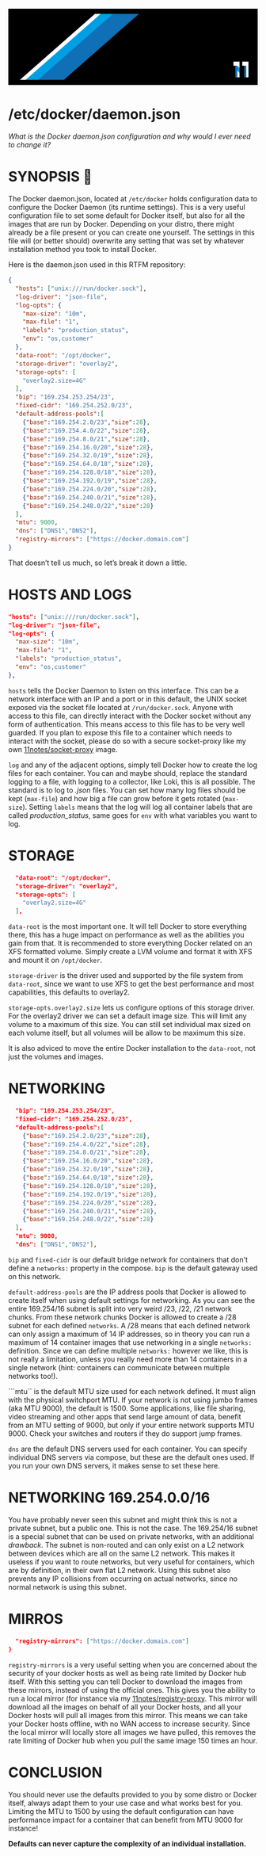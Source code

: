 ![banner](https://github.com/11notes/static/blob/main/img/banner/README.png?raw=true)

# /etc/docker/daemon.json

*What is the Docker daemon.json configuration and why would I ever need to change it?*

# SYNOPSIS 📖

The Docker daemon.json, located at ```/etc/docker``` holds configuration data to configure the Docker Daemon (its runtime settings). This is a very useful configuration file to set some default for Docker itself, but also for all the images that are run by Docker. Depending on your distro, there might already be a file present or you can create one yourself. The settings in this file will (or better should) overwrite any setting that was set by whatever installation method you took to install Docker.

Here is the daemon.json used in this RTFM repository:

```json
{
  "hosts": ["unix:///run/docker.sock"],
  "log-driver": "json-file",
  "log-opts": {
    "max-size": "10m",
    "max-file": "1",
    "labels": "production_status",
    "env": "os,customer"
  },
  "data-root": "/opt/docker",
  "storage-driver": "overlay2",
  "storage-opts": [
    "overlay2.size=4G"
  ],
  "bip": "169.254.253.254/23",
  "fixed-cidr": "169.254.252.0/23",
  "default-address-pools":[
    {"base":"169.254.2.0/23","size":28},
    {"base":"169.254.4.0/22","size":28},
    {"base":"169.254.8.0/21","size":28},
    {"base":"169.254.16.0/20","size":28},
    {"base":"169.254.32.0/19","size":28},
    {"base":"169.254.64.0/18","size":28},
    {"base":"169.254.128.0/18","size":28},
    {"base":"169.254.192.0/19","size":28},
    {"base":"169.254.224.0/20","size":28},
    {"base":"169.254.240.0/21","size":28},
    {"base":"169.254.248.0/22","size":28}
  ],
  "mtu": 9000,
  "dns": ["DNS1","DNS2"],
  "registry-mirrors": ["https://docker.domain.com"]
}
```

That doesn’t tell us much, so let’s break it down a little.

# HOSTS AND LOGS

```json
"hosts": ["unix:///run/docker.sock"],
"log-driver": "json-file",
"log-opts": {
  "max-size": "10m",
  "max-file": "1",
  "labels": "production_status",
  "env": "os,customer"
},
```

```hosts``` tells the Docker Daemon to listen on this interface. This can be a network interface with an IP and a port or in this default, the UNIX socket exposed via the socket file located at ```/run/docker.sock```. Anyone with access to this file, can directly interact with the Docker socket without any form of authentication. This means access to this file has to be very well guarded. If you plan to expose this file to a container which needs to interact with the socket, please do so with a secure socket-proxy like my own [11notes/socket-proxy](https://github.com/11notes/docker-socket-proxy) image.

```log``` and any of the adjacent options, simply tell Docker how to create the log files for each container. You can and maybe should, replace the standard logging to a file, with logging to a collector, like Loki, this is all possible. The standard is to log to *.json* files. You can set how many log files should be kept (```max-file```) and how big a file can grow before it gets rotated (```max-size```). Setting ```labels``` means that the log will log all container labels that are called *production_status*, same goes for ```env``` with what variables you want to log.

# STORAGE

```json
  "data-root": "/opt/docker",
  "storage-driver": "overlay2",
  "storage-opts": [
    "overlay2.size=4G"
  ],
```

```data-root``` is the most important one. It will tell Docker to store everything there, this has a huge impact on performance as well as the abilities you gain from that. It is recommended to store everything Docker related on an XFS formatted volume. Simply create a LVM volume and format it with XFS and mount it on ```/opt/docker```.

```storage-driver``` is the driver used and supported by the file system from ```data-root```, since we want to use XFS to get the best performance and most capabilities, this defaults to overlay2.

```storage-opts.overlay2.size``` lets us configure options of this storage driver. For the overlay2 driver we can set a default image size. This will limit any volume to a maximum of this size. You can still set individual max sized on each volume itself, but all volumes will be allow to be maximum this size.

It is also adviced to move the entire Docker installation to the ```data-root```, not just the volumes and images.

# NETWORKING

```json
  "bip": "169.254.253.254/23",
  "fixed-cidr": "169.254.252.0/23",
  "default-address-pools":[
    {"base":"169.254.2.0/23","size":28},
    {"base":"169.254.4.0/22","size":28},
    {"base":"169.254.8.0/21","size":28},
    {"base":"169.254.16.0/20","size":28},
    {"base":"169.254.32.0/19","size":28},
    {"base":"169.254.64.0/18","size":28},
    {"base":"169.254.128.0/18","size":28},
    {"base":"169.254.192.0/19","size":28},
    {"base":"169.254.224.0/20","size":28},
    {"base":"169.254.240.0/21","size":28},
    {"base":"169.254.248.0/22","size":28}
  ],
  "mtu": 9000,
  "dns": ["DNS1","DNS2"],
```

```bip``` and ```fixed-cidr``` is our default bridge network for containers that don't define a ```networks:``` property in the compose. ```bip``` is the default gateway used on this network.

```default-address-pools``` are the IP address pools that Docker is allowed to create itself when using default settings for networking. As you can see the entire 169.254/16 subnet is split into very weird /23, /22, /21 network chunks. From these network chunks Docker is allowed to create a /28 subnet for each defined ```networks```.  A /28 means that each defined network can only assign a maximum of 14 IP addresses, so in theory you can run a maximum of 14 container images that use networking in a single ```networks:``` definition. Since we can define multiple ```networks:``` however we like, this is not really a limitation, unless you really need more than 14 containers in a single network (hint: containers can communicate between multiple networks too!).

```mtu`` is the default MTU size used for each network defined. It must align with the physical switchport MTU. If your network is not using jumbo frames (aka MTU 9000), the default is 1500. Some applications, like file sharing, video streaming and other apps that send large amount of data, benefit from an MTU setting of 9000, but only if your entire network supports MTU 9000. Check your switches and routers if they do support jump frames.

```dns``` are the default DNS servers used for each container. You can specify individual DNS servers via compose, but these are the default ones used. If you run your own DNS servers, it makes sense to set these here.

# NETWORKING 169.254.0.0/16

You have probably never seen this subnet and might think this is not a private subnet, but a public one. This is not the case. The 169.254/16 subnet is a special subnet that can be used on private networks, with an additional *drawback*. The subnet is non-routed and can only exist on a L2 network between devices which are all on the same L2 network. This makes it  useless if you want to route networks, but very useful for containers, which are by definition, in their own flat L2 network. Using this subnet also prevents any IP collisions from occurring on actual networks, since no normal network is using this subnet.

# MIRROS

```json
  "registry-mirrors": ["https://docker.domain.com"]
}
```

```registry-mirrors``` is a very useful setting when you are concerned about the security of your docker hosts as well as being rate limited by Docker hub itself. With this setting you can tell Docker to download the images from these mirrors, instead of using the official ones. This gives you the ability to run a local mirror (for instance via my [11notes/registry-proxy](https://github.com/11notes/docker-registry-proxy). This mirror will download all the images on behalf of all your Docker hosts, and all your Docker hosts will pull all images from this mirror. This means we can take your Docker hosts offline, with no WAN access to increase security. Since the local mirror will locally store all images we have pulled, this removes the rate limiting of Docker hub when you pull the same image 150 times an hour.


# CONCLUSION

You should never use the defaults provided to you by some distro or Docker itself, always adapt them to your use case and what works best for you. Limiting the MTU to 1500 by using the default configuration can have performance impact for a container that can benefit from MTU 9000 for instance!

**Defaults can never capture the complexity of an individual installation.**
